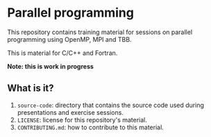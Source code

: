 # Parallel programming

This repository contains training material for sessions on parallel
programming using OpenMP, MPI and TBB.

This is material for C/C++ and Fortran.

**Note: this is work in progress**

## What is it?

1. `source-code`: directory that contains the source code used
   during presentations and exercise sessions.
1. `LICENSE`: license for this repository's material.
1. `CONTRIBUTING.md`: how to contribute to this material.
